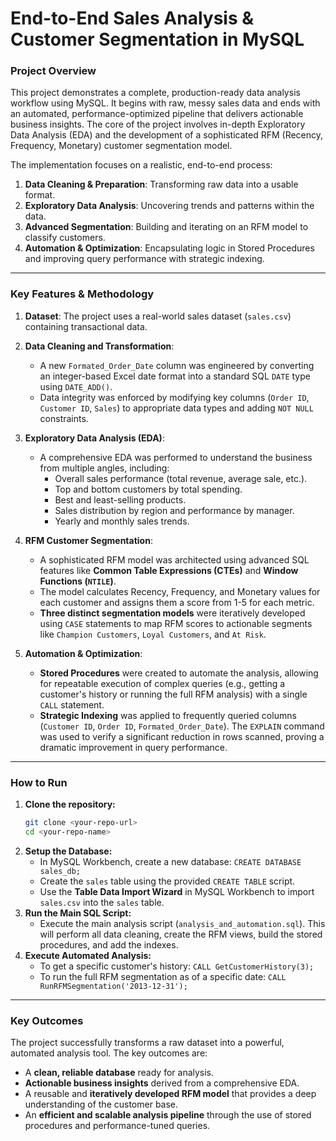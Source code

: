 # End-to-End Sales Analysis & Customer Segmentation in MySQL

### Project Overview

This project demonstrates a complete, production-ready data analysis workflow using MySQL. It begins with raw, messy sales data and ends with an automated, performance-optimized pipeline that delivers actionable business insights. The core of the project involves in-depth Exploratory Data Analysis (EDA) and the development of a sophisticated RFM (Recency, Frequency, Monetary) customer segmentation model.

The implementation focuses on a realistic, end-to-end process:
1.  **Data Cleaning & Preparation**: Transforming raw data into a usable format.
2.  **Exploratory Data Analysis**: Uncovering trends and patterns within the data.
3.  **Advanced Segmentation**: Building and iterating on an RFM model to classify customers.
4.  **Automation & Optimization**: Encapsulating logic in Stored Procedures and improving query performance with strategic indexing.

---

### Key Features & Methodology

1.  **Dataset**: The project uses a real-world sales dataset (`sales.csv`) containing transactional data.

2.  **Data Cleaning and Transformation**:
    * A new `Formated_Order_Date` column was engineered by converting an integer-based Excel date format into a standard SQL `DATE` type using `DATE_ADD()`.
    * Data integrity was enforced by modifying key columns (`Order ID`, `Customer ID`, `Sales`) to appropriate data types and adding `NOT NULL` constraints.

3.  **Exploratory Data Analysis (EDA)**:
    * A comprehensive EDA was performed to understand the business from multiple angles, including:
        * Overall sales performance (total revenue, average sale, etc.).
        * Top and bottom customers by total spending.
        * Best and least-selling products.
        * Sales distribution by region and performance by manager.
        * Yearly and monthly sales trends.

4.  **RFM Customer Segmentation**:
    * A sophisticated RFM model was architected using advanced SQL features like **Common Table Expressions (CTEs)** and **Window Functions (`NTILE`)**.
    * The model calculates Recency, Frequency, and Monetary values for each customer and assigns them a score from 1-5 for each metric.
    * **Three distinct segmentation models** were iteratively developed using `CASE` statements to map RFM scores to actionable segments like `Champion Customers`, `Loyal Customers`, and `At Risk`.

5.  **Automation & Optimization**:
    * **Stored Procedures** were created to automate the analysis, allowing for repeatable execution of complex queries (e.g., getting a customer's history or running the full RFM analysis) with a single `CALL` statement.
    * **Strategic Indexing** was applied to frequently queried columns (`Customer ID`, `Order ID`, `Formated_Order_Date`). The `EXPLAIN` command was used to verify a significant reduction in rows scanned, proving a dramatic improvement in query performance.

---

### How to Run

1.  **Clone the repository:**
    ```bash
    git clone <your-repo-url>
    cd <your-repo-name>
    ```
2.  **Setup the Database:**
    * In MySQL Workbench, create a new database: `CREATE DATABASE sales_db;`
    * Create the `sales` table using the provided `CREATE TABLE` script.
    * Use the **Table Data Import Wizard** in MySQL Workbench to import `sales.csv` into the `sales` table.
3.  **Run the Main SQL Script:**
    * Execute the main analysis script (`analysis_and_automation.sql`). This will perform all data cleaning, create the RFM views, build the stored procedures, and add the indexes.
4.  **Execute Automated Analysis:**
    * To get a specific customer's history: `CALL GetCustomerHistory(3);`
    * To run the full RFM segmentation as of a specific date: `CALL RunRFMSegmentation('2013-12-31');`

---

### Key Outcomes

The project successfully transforms a raw dataset into a powerful, automated analysis tool. The key outcomes are:
* A **clean, reliable database** ready for analysis.
* **Actionable business insights** derived from a comprehensive EDA.
* A reusable and **iteratively developed RFM model** that provides a deep understanding of the customer base.
* An **efficient and scalable analysis pipeline** through the use of stored procedures and performance-tuned queries.
